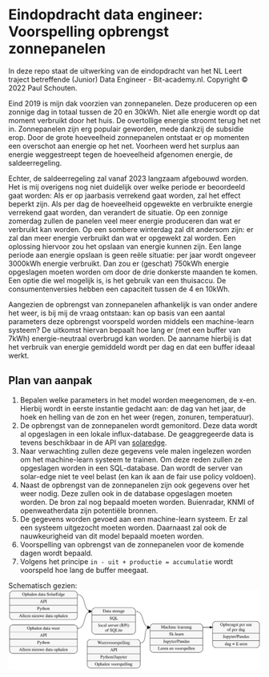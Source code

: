# Eindopdracht data engineer: Voorspelling opbrengst zonnepanelen

In deze repo staat de uitwerking van de eindopdracht van het NL Leert traject betreffende (Junior) Data Engineer - Bit-academy.nl. Copyright &copy; 2022 Paul Schouten.

Eind 2019 is mijn dak voorzien van zonnepanelen. Deze produceren op een zonnige dag in totaal tussen de 20 en 30kWh. Niet alle energie wordt op dat moment verbruikt door het huis. De overtollige energie stroomt terug het net in. Zonnepanelen zijn erg populair geworden, mede dankzij de subsidie erop. Door de grote hoeveelheid zonnepanelen ontstaat er op momenten een overschot aan energie op het net. Voorheen werd het surplus aan energie weggestreept tegen de hoeveelheid afgenomen energie, de saldeerregeling. 

Echter, de saldeerregeling zal vanaf 2023 langzaam afgebouwd worden. Het is mij overigens nog niet duidelijk over welke periode er beoordeeld gaat worden: Als er op jaarbasis verrekend gaat worden, zal het effect beperkt zijn. Als per dag de hoeveelheid opgewekte en verbruikte energie verrekend gaat worden, dan verandert de situatie. Op een zonnige zomerdag zullen de panelen veel meer energie produceren dan wat er verbruikt kan worden. Op een sombere winterdag zal dit andersom zijn: er zal dan meer energie verbruikt dan wat er opgewekt zal worden. Een oplossing hiervoor zou het opslaan van energie kunnen zijn. Een lange periode aan energie opslaan is geen reële situatie: per jaar wordt ongeveer 3000kWh energie verbruikt. Dan zou er (geschat) 750kWh energie opgeslagen moeten worden om door de drie donkerste maanden te komen. Een optie die wel mogelijk is, is het gebruik van een thuisaccu. De consumentenversies hebben een capaciteit tussen de 4 en 10kWh. 

Aangezien de opbrengst van zonnepanelen afhankelijk is van onder andere het weer, is bij mij de vraag ontstaan: kan op basis van een aantal parameters deze opbrengst voorspeld worden middels een machine-learn systeem? De uitkomst hiervan bepaalt hoe lang er (met een buffer van 7kWh) energie-neutraal overbrugd kan worden. De aanname hierbij is dat het verbruik van energie gemiddeld wordt per dag en dat een buffer ideaal werkt. 

## Plan van aanpak

1. Bepalen welke parameters in het model worden meegenomen, de x-en. Hierbij wordt in eerste instantie gedacht aan: de dag van het jaar, de hoek en helling van de zon en het weer (regen, zonuren, temperatuur).
2. De opbrengst van de zonnepanelen wordt gemonitord. Deze data wordt al opgeslagen in een lokale influx-database. De geaggregeerde data is tevens beschikbaar in de API van [solaredge](https://www.solaredge.com/sites/default/files/se_monitoring_api.pdf).
3. Naar verwachting zullen deze gegevens vele malen ingelezen worden om het machine-learn systeem te trainen. Om deze reden zullen ze opgeslagen worden in een SQL-database. Dan wordt de server van solar-edge niet te veel belast (en kan ik aan de fair use policy voldoen).
4. Naast de opbrengst van de zonnepanelen zijn ook gegevens over het weer nodig. Deze zullen ook in de database opgeslagen moeten worden. De bron zal nog bepaald moeten worden. Buienradar, KNMI of openweatherdata zijn potentiële bronnen.
5. De gegevens worden gevoed aan een machine-learn systeem. Er zal een systeem uitgezocht moeten worden. Daarnaast zal ook de nauwkeurigheid van dit model bepaald moeten worden.
6. Voorspelling van opbrengst van de zonnepanelen voor de komende dagen wordt bepaald.
7. Volgens het principe `in - uit + productie = accumulatie` wordt voorspeld hoe lang de buffer meegaat.

Schematisch gezien:
![diagram](https://github.com/bosgnoom/data-engineer-eindopdracht/blob/main/diagram.svg)
